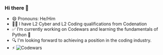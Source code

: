 ### Hi there 👋

- 😄 Pronouns: He/Him
- 👨‍🎓 I have L2 Cyber and L2 Coding qualifications from Codenation
- ✅ I’m currently working on Codewars and learning the fundamentals of Python 🐍
- 🔍 I'm looking forward to achieving a position in the coding industry.
- ⚡ ![Codewars](https://github.r2v.ch/codewars?user=TAEccles)

